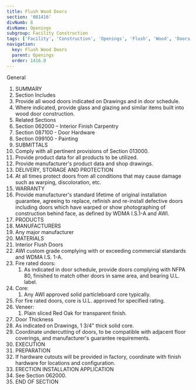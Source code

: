 ```yaml
---
title: Flush Wood Doors
section: '081416'
divNumb: 8
divName: Openings
subgroup: Facility Construction
tags: ['Facility', 'Construction', 'Openings', 'Flush', 'Wood', 'Doors']
navigation:
  key: Flush Wood Doors
  parent: Openings
  order: 1416.0
---
```



General
   1. SUMMARY
   1. Section Includes
   1. Provide all wood doors indicated on Drawings and in door schedule.
   1. Where indicated, provide glass and glazing and similar items built into wood door construction.
   1. Related Sections
   1. Section 062000 – Interior Finish Carpentry
   1. Section 087100 - Door Hardware
   1. Section 099100 - Painting
   1. SUBMITTALS
   1. Comply with all pertinent provisions of Section 013000.
   1. Provide product data for all products to be utilized.
   1. Provide manufacturer's product data and shop drawings.
   1. DELIVERY, STORAGE AND PROTECTION
   1. At all times protect doors from all conditions that may cause damage such as warping, discoloration, etc.
   1. WARRANTY
   1. Provide manufacturer's standard lifetime of original installation guarantee, agreeing to replace, refinish and re-install defective doors including doors which have warped or show photographing of construction behind face, as defined by WDMA I.S.1-A and AWI.
   1. PRODUCTS
   1. MANUFACTURERS
   1. Any major manufacturer
   1. MATERIALS
   1. Interior Flush Doors
   1. AWI custom grade complying with or exceeding commercial standards and WDMA I.S. 1-A.
   1. Fire rated doors:
      1. As indicated in door schedule, provide doors complying with NFPA 80, finished to match other doors in same area, and bearing U.L. label.
   1. Core:
      1. Any AWI approved solid particleboard core typically.
   1. For fire rated doors, core is U.L. approved for specified rating.
   1. Veneer:
      1. Plain sliced Red Oak for transparent finish.
   1. Door Thickness
   1. As indicated on Drawings, 1 3/4" thick solid core.
   1. Coordinate undercutting of doors, to be compatible with adjacent floor coverings, and manufacturer's guarantee requirements.
   1. EXECUTION
   1. PREPARATION
   1. If hardware cutouts will be provided in factory, coordinate with finish hardware for locations and configuration.
   1. ERECTION INSTALLATION APPLICATION
   1. See Section 062000.
1. END OF SECTION

